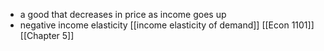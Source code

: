 - a good that decreases in price as income goes up
- negative income elasticity [[income elasticity of demand]]
[[Econ 1101]] [[Chapter 5]]